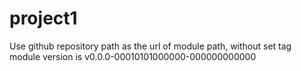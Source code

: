 # project1
Use github repository path as the url of module path, without set tag
module version is v0.0.0-00010101000000-000000000000